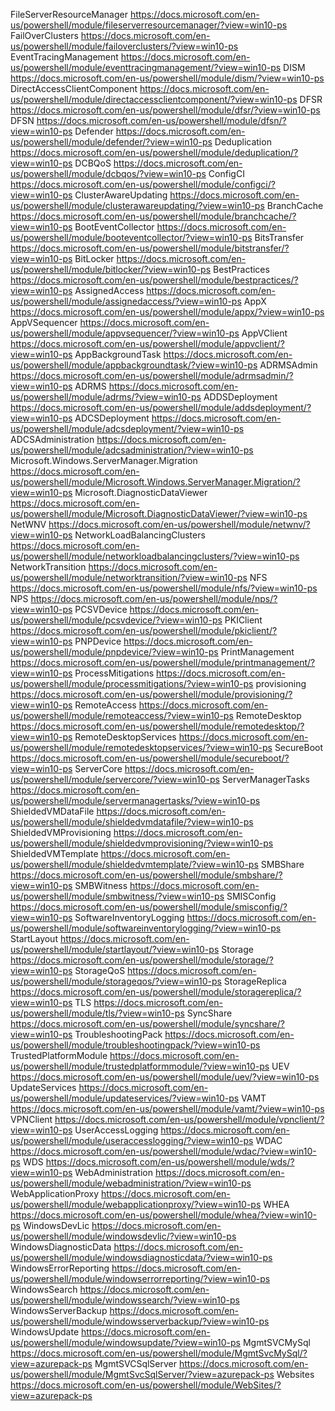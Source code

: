 FileServerResourceManager https://docs.microsoft.com/en-us/powershell/module/fileserverresourcemanager/?view=win10-ps
FailOverClusters https://docs.microsoft.com/en-us/powershell/module/failoverclusters/?view=win10-ps
EventTracingManagement https://docs.microsoft.com/en-us/powershell/module/eventtracingmanagement/?view=win10-ps
DISM https://docs.microsoft.com/en-us/powershell/module/dism/?view=win10-ps
DirectAccessClientComponent https://docs.microsoft.com/en-us/powershell/module/directaccessclientcomponent/?view=win10-ps
DFSR https://docs.microsoft.com/en-us/powershell/module/dfsr/?view=win10-ps
DFSN https://docs.microsoft.com/en-us/powershell/module/dfsn/?view=win10-ps
Defender https://docs.microsoft.com/en-us/powershell/module/defender/?view=win10-ps
Deduplication https://docs.microsoft.com/en-us/powershell/module/deduplication/?view=win10-ps
DCBQoS https://docs.microsoft.com/en-us/powershell/module/dcbqos/?view=win10-ps
ConfigCI https://docs.microsoft.com/en-us/powershell/module/configci/?view=win10-ps
ClusterAwareUpdating https://docs.microsoft.com/en-us/powershell/module/clusterawareupdating/?view=win10-ps
BranchCache https://docs.microsoft.com/en-us/powershell/module/branchcache/?view=win10-ps
BootEventCollector https://docs.microsoft.com/en-us/powershell/module/booteventcollector/?view=win10-ps
BitsTransfer https://docs.microsoft.com/en-us/powershell/module/bitstransfer/?view=win10-ps
BitLocker https://docs.microsoft.com/en-us/powershell/module/bitlocker/?view=win10-ps
BestPractices https://docs.microsoft.com/en-us/powershell/module/bestpractices/?view=win10-ps
AssignedAccess https://docs.microsoft.com/en-us/powershell/module/assignedaccess/?view=win10-ps
AppX https://docs.microsoft.com/en-us/powershell/module/appx/?view=win10-ps
AppVSequencer https://docs.microsoft.com/en-us/powershell/module/appvsequencer/?view=win10-ps
AppVClient https://docs.microsoft.com/en-us/powershell/module/appvclient/?view=win10-ps
AppBackgroundTask https://docs.microsoft.com/en-us/powershell/module/appbackgroundtask/?view=win10-ps
ADRMSAdmin https://docs.microsoft.com/en-us/powershell/module/adrmsadmin/?view=win10-ps
ADRMS https://docs.microsoft.com/en-us/powershell/module/adrms/?view=win10-ps
ADDSDeployment https://docs.microsoft.com/en-us/powershell/module/addsdeployment/?view=win10-ps
ADCSDeployment https://docs.microsoft.com/en-us/powershell/module/adcsdeployment/?view=win10-ps
ADCSAdministration https://docs.microsoft.com/en-us/powershell/module/adcsadministration/?view=win10-ps
Microsoft.Windows.ServerManager.Migration https://docs.microsoft.com/en-us/powershell/module/Microsoft.Windows.ServerManager.Migration/?view=win10-ps
Microsoft.DiagnosticDataViewer https://docs.microsoft.com/en-us/powershell/module/Microsoft.DiagnosticDataViewer/?view=win10-ps
NetWNV https://docs.microsoft.com/en-us/powershell/module/netwnv/?view=win10-ps
NetworkLoadBalancingClusters https://docs.microsoft.com/en-us/powershell/module/networkloadbalancingclusters/?view=win10-ps
NetworkTransition https://docs.microsoft.com/en-us/powershell/module/networktransition/?view=win10-ps
NFS https://docs.microsoft.com/en-us/powershell/module/nfs/?view=win10-ps
NPS https://docs.microsoft.com/en-us/powershell/module/nps/?view=win10-ps
PCSVDevice https://docs.microsoft.com/en-us/powershell/module/pcsvdevice/?view=win10-ps
PKIClient https://docs.microsoft.com/en-us/powershell/module/pkiclient/?view=win10-ps
PNPDevice https://docs.microsoft.com/en-us/powershell/module/pnpdevice/?view=win10-ps
PrintManagement https://docs.microsoft.com/en-us/powershell/module/printmanagement/?view=win10-ps
ProcessMitigations https://docs.microsoft.com/en-us/powershell/module/processmitigations/?view=win10-ps
provisioning https://docs.microsoft.com/en-us/powershell/module/provisioning/?view=win10-ps
RemoteAccess https://docs.microsoft.com/en-us/powershell/module/remoteaccess/?view=win10-ps
RemoteDesktop https://docs.microsoft.com/en-us/powershell/module/remotedesktop/?view=win10-ps
RemoteDesktopServices https://docs.microsoft.com/en-us/powershell/module/remotedesktopservices/?view=win10-ps
SecureBoot https://docs.microsoft.com/en-us/powershell/module/secureboot/?view=win10-ps
ServerCore https://docs.microsoft.com/en-us/powershell/module/servercore/?view=win10-ps
ServerManagerTasks https://docs.microsoft.com/en-us/powershell/module/servermanagertasks/?view=win10-ps
ShieldedVMDataFile https://docs.microsoft.com/en-us/powershell/module/shieldedvmdatafile/?view=win10-ps
ShieldedVMProvisioning https://docs.microsoft.com/en-us/powershell/module/shieldedvmprovisioning/?view=win10-ps
ShieldedVMTemplate https://docs.microsoft.com/en-us/powershell/module/shieldedvmtemplate/?view=win10-ps
SMBShare https://docs.microsoft.com/en-us/powershell/module/smbshare/?view=win10-ps
SMBWitness https://docs.microsoft.com/en-us/powershell/module/smbwitness/?view=win10-ps
SMISConfig https://docs.microsoft.com/en-us/powershell/module/smisconfig/?view=win10-ps
SoftwareInventoryLogging https://docs.microsoft.com/en-us/powershell/module/softwareinventorylogging/?view=win10-ps
StartLayout https://docs.microsoft.com/en-us/powershell/module/startlayout/?view=win10-ps
Storage https://docs.microsoft.com/en-us/powershell/module/storage/?view=win10-ps
StorageQoS https://docs.microsoft.com/en-us/powershell/module/storageqos/?view=win10-ps
StorageReplica https://docs.microsoft.com/en-us/powershell/module/storagereplica/?view=win10-ps
TLS https://docs.microsoft.com/en-us/powershell/module/tls/?view=win10-ps
SyncShare https://docs.microsoft.com/en-us/powershell/module/syncshare/?view=win10-ps
TroubleshootingPack https://docs.microsoft.com/en-us/powershell/module/troubleshootingpack/?view=win10-ps
TrustedPlatformModule https://docs.microsoft.com/en-us/powershell/module/trustedplatformmodule/?view=win10-ps
UEV https://docs.microsoft.com/en-us/powershell/module/uev/?view=win10-ps
UpdateServices https://docs.microsoft.com/en-us/powershell/module/updateservices/?view=win10-ps
VAMT https://docs.microsoft.com/en-us/powershell/module/vamt/?view=win10-ps
VPNClient https://docs.microsoft.com/en-us/powershell/module/vpnclient/?view=win10-ps
UserAccessLogging https://docs.microsoft.com/en-us/powershell/module/useraccesslogging/?view=win10-ps
WDAC https://docs.microsoft.com/en-us/powershell/module/wdac/?view=win10-ps
WDS https://docs.microsoft.com/en-us/powershell/module/wds/?view=win10-ps
WebAdministration https://docs.microsoft.com/en-us/powershell/module/webadministration/?view=win10-ps
WebApplicationProxy https://docs.microsoft.com/en-us/powershell/module/webapplicationproxy/?view=win10-ps
WHEA https://docs.microsoft.com/en-us/powershell/module/whea/?view=win10-ps
WindowsDevLic https://docs.microsoft.com/en-us/powershell/module/windowsdevlic/?view=win10-ps
WindowsDiagnosticData https://docs.microsoft.com/en-us/powershell/module/windowsdiagnosticdata/?view=win10-ps
WindowsErrorReporting https://docs.microsoft.com/en-us/powershell/module/windowserrorreporting/?view=win10-ps
WindowsSearch https://docs.microsoft.com/en-us/powershell/module/windowssearch/?view=win10-ps
WindowsServerBackup https://docs.microsoft.com/en-us/powershell/module/windowsserverbackup/?view=win10-ps
WindowsUpdate https://docs.microsoft.com/en-us/powershell/module/windowsupdate/?view=win10-ps
MgmtSVCMySql https://docs.microsoft.com/en-us/powershell/module/MgmtSvcMySql/?view=azurepack-ps
MgmtSVCSqlServer https://docs.microsoft.com/en-us/powershell/module/MgmtSvcSqlServer/?view=azurepack-ps
Websites https://docs.microsoft.com/en-us/powershell/module/WebSites/?view=azurepack-ps
